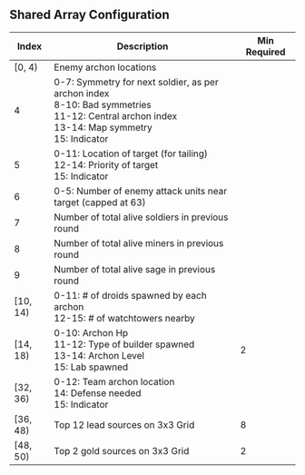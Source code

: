 ## Shared Array Configuration

| Index    | Description                                                                                                                                            | Min Required |
|----------|--------------------------------------------------------------------------------------------------------------------------------------------------------|--------------|
| [0, 4)   | Enemy archon locations                                                                                                                                 |              |
| 4        | 0-7: Symmetry for next soldier, as per archon index<br> 8-10: Bad symmetries<br> 11-12: Central archon index<br> 13-14: Map symmetry<br> 15: Indicator |              |
| 5        | 0-11: Location of target (for tailing)<br> 12-14: Priority of target<br> 15: Indicator                                                                 |              |
| 6        | 0-5: Number of enemy attack units near target (capped at 63)                                                                                           |              |
| 7        | Number of total alive soldiers in previous round                                                                                                       |              |
| 8        | Number of total alive miners in previous round                                                                                                         |              |
| 9        | Number of total alive sage in previous round                                                                                                           |              |
| [10, 14) | 0-11: # of droids spawned by each archon <br> 12-15: # of watchtowers nearby                                                                           |              |
| [14, 18) | 0-10: Archon Hp <br> 11-12: Type of builder spawned <br> 13-14: Archon Level <br> 15: Lab spawned                                                      | 2            |
| [32, 36) | 0-12: Team archon location<br> 14: Defense needed<br> 15: Indicator                                                                                    |              |
| [36, 48) | Top 12 lead sources on 3x3 Grid                                                                                                                        | 8            |
| [48, 50) | Top 2 gold sources on 3x3 Grid                                                                                                                         | 2            |
